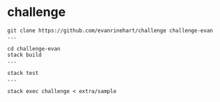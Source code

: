 # challenge

```
git clone https://github.com/evanrinehart/challenge challenge-evan
...
```

```
cd challenge-evan
stack build
...
```

```
stack test
...
```

```
stack exec challenge < extra/sample
```
